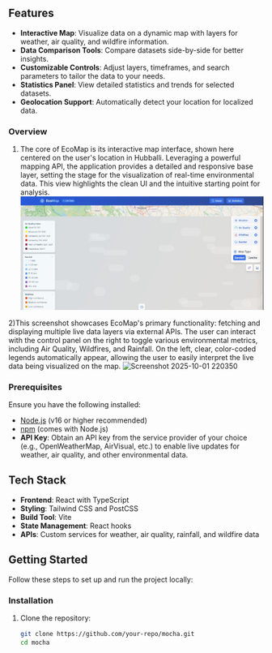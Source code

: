 ## Features

- **Interactive Map**: Visualize data on a dynamic map with layers for weather, air quality, and wildfire information.
- **Data Comparison Tools**: Compare datasets side-by-side for better insights.
- **Customizable Controls**: Adjust layers, timeframes, and search parameters to tailor the data to your needs.
- **Statistics Panel**: View detailed statistics and trends for selected datasets.
- **Geolocation Support**: Automatically detect your location for localized data.

### Overview 
1) The core of EcoMap is its interactive map interface, shown here centered on the user's location in Hubballi. Leveraging a powerful mapping API, the application provides a detailed and responsive base layer, setting the stage for the visualization of real-time environmental data. This view highlights the clean UI and the intuitive starting point for analysis.
![alt text](image.png)

2)This screenshot showcases EcoMap's primary functionality: fetching and displaying multiple live data layers via external APIs. The user can interact with the control panel on the right to toggle various environmental metrics, including Air Quality, Wildfires, and Rainfall. On the left, clear, color-coded legends automatically appear, allowing the user to easily interpret the live data being visualized on the map.
<img width="1728" height="864" alt="Screenshot 2025-10-01 220350" src="https://github.com/user-attachments/assets/d84af181-c81f-488a-be51-f0b5473a8499" />

### Prerequisites
Ensure you have the following installed:

- [Node.js](https://nodejs.org/) (v16 or higher recommended)
- [npm](https://www.npmjs.com/) (comes with Node.js)
- **API Key**: Obtain an API key from the service provider of your choice (e.g., OpenWeatherMap, AirVisual, etc.) to enable live updates for weather, air quality, and other environmental data.

## Tech Stack

- **Frontend**: React with TypeScript
- **Styling**: Tailwind CSS and PostCSS
- **Build Tool**: Vite
- **State Management**: React hooks
- **APIs**: Custom services for weather, air quality, rainfall, and wildfire data

## Getting Started

Follow these steps to set up and run the project locally:




### Installation

1. Clone the repository:
   ```bash
   git clone https://github.com/your-repo/mocha.git
   cd mocha
